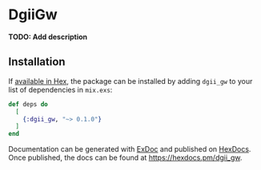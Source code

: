 # DgiiGw

**TODO: Add description**

## Installation

If [available in Hex](https://hex.pm/docs/publish), the package can be installed
by adding `dgii_gw` to your list of dependencies in `mix.exs`:

```elixir
def deps do
  [
    {:dgii_gw, "~> 0.1.0"}
  ]
end
```

Documentation can be generated with [ExDoc](https://github.com/elixir-lang/ex_doc)
and published on [HexDocs](https://hexdocs.pm). Once published, the docs can
be found at <https://hexdocs.pm/dgii_gw>.

